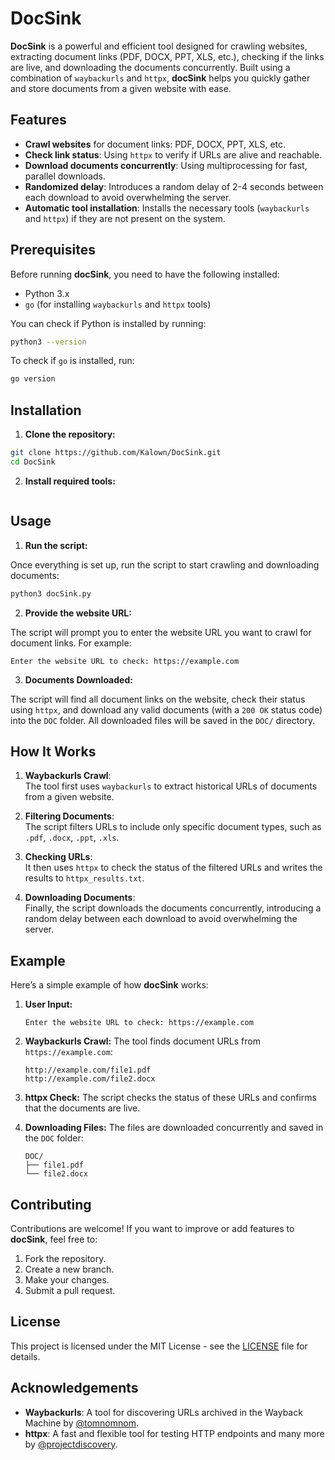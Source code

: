 # DocSink

**DocSink** is a powerful and efficient tool designed for crawling websites, extracting document links (PDF, DOCX, PPT, XLS, etc.), checking if the links are live, and downloading the documents concurrently. Built using a combination of `waybackurls` and `httpx`, **docSink** helps you quickly gather and store documents from a given website with ease.

## Features

- **Crawl websites** for document links: PDF, DOCX, PPT, XLS, etc.
- **Check link status**: Using `httpx` to verify if URLs are alive and reachable.
- **Download documents concurrently**: Using multiprocessing for fast, parallel downloads.
- **Randomized delay**: Introduces a random delay of 2-4 seconds between each download to avoid overwhelming the server.
- **Automatic tool installation**: Installs the necessary tools (`waybackurls` and `httpx`) if they are not present on the system.

## Prerequisites

Before running **docSink**, you need to have the following installed:

- Python 3.x
- `go` (for installing `waybackurls` and `httpx` tools)

You can check if Python is installed by running:

```bash
python3 --version
```

To check if `go` is installed, run:

```bash
go version
```

## Installation

1. **Clone the repository:**

```bash
git clone https://github.com/Kalown/DocSink.git
cd DocSink
```

2. **Install required tools:**

```make sure you have go installed 
```

## Usage

1. **Run the script:**

Once everything is set up, run the script to start crawling and downloading documents:

```bash
python3 docSink.py
```

2. **Provide the website URL:**

The script will prompt you to enter the website URL you want to crawl for document links. For example:

```
Enter the website URL to check: https://example.com
```

3. **Documents Downloaded:**

The script will find all document links on the website, check their status using `httpx`, and download any valid documents (with a `200 OK` status code) into the `DOC` folder. All downloaded files will be saved in the `DOC/` directory.

## How It Works

1. **Waybackurls Crawl**:  
   The tool first uses `waybackurls` to extract historical URLs of documents from a given website.

2. **Filtering Documents**:  
   The script filters URLs to include only specific document types, such as `.pdf`, `.docx`, `.ppt`, `.xls`.

3. **Checking URLs**:  
   It then uses `httpx` to check the status of the filtered URLs and writes the results to `httpx_results.txt`.

4. **Downloading Documents**:  
   Finally, the script downloads the documents concurrently, introducing a random delay between each download to avoid overwhelming the server.

## Example

Here’s a simple example of how **docSink** works:

1. **User Input:**
   ```
   Enter the website URL to check: https://example.com
   ```

2. **Waybackurls Crawl:**
   The tool finds document URLs from `https://example.com`:
   ```
   http://example.com/file1.pdf
   http://example.com/file2.docx
   ```

3. **httpx Check:**
   The script checks the status of these URLs and confirms that the documents are live.

4. **Downloading Files:**
   The files are downloaded concurrently and saved in the `DOC` folder:
   ```
   DOC/
   ├── file1.pdf
   └── file2.docx
   ```

## Contributing

Contributions are welcome! If you want to improve or add features to **docSink**, feel free to:

1. Fork the repository.
2. Create a new branch.
3. Make your changes.
4. Submit a pull request.

## License

This project is licensed under the MIT License - see the [LICENSE](LICENSE) file for details.

## Acknowledgements

- **Waybackurls**: A tool for discovering URLs archived in the Wayback Machine by [@tomnomnom](https://github.com/tomnomnom).
- **httpx**: A fast and flexible tool for testing HTTP endpoints and many more by [@projectdiscovery](https://github.com/projectdiscovery).

